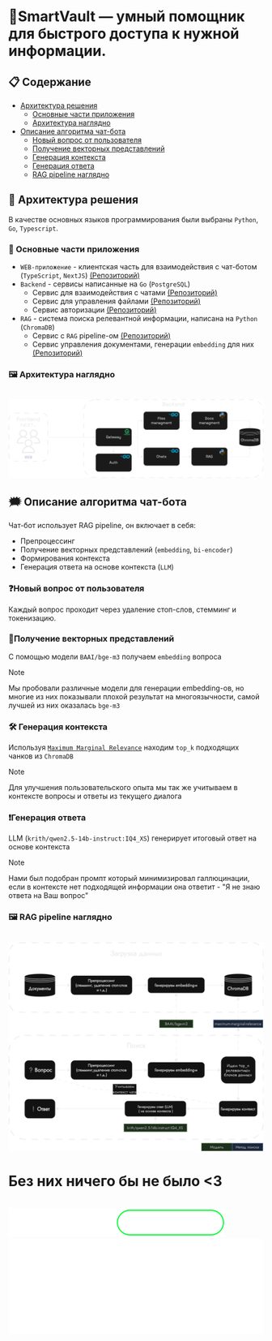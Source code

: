# 👾SmartVault — умный помощник для быстрого доступа к нужной информации.

## 📋 Содержание

- [Архитектура решения](#-архитектура-решения)
  - [Основные части приложения](#основные-части-приложения)
  - [Архитектура наглядно](#архитектура-наглядно)
- [Описание алгоритма чат-бота](#описание-алгоритма-чат-бота)
  - [Новый вопрос от пользователя](#новый-вопрос-от-пользователя)
  - [Получение векторных представлений](#получение-векторных-представлений)
  - [Генерация контекста](#генерация-контекста)
  - [Генерация ответа](#генерация-ответа)
  - [RAG pipeline наглядно](#rag-pipeline-наглядно)

## 🧱 Архитектура решения

В качестве основных языков программирования были выбраны `Python`, `Go`, `Typescript`.

### 🔩 Основные части приложения

- `WEB-приложение` - клиентская часть для взаимодействия с чат-ботом (`TypeScript`, `NextJS`) [(Репозиторий)](https://github.com/mzhn-mzhnr/frontend)
- `Backend` - сервисы написанные на `Go` (`PostgreSQL`)
  - Сервис для взаимодействия с чатами [(Репозиторий)](https://github.com/mzhn-mzhnr/chats)
  - Сервис для управления файлами [(Репозиторий)](https://github.com/mzhn-mzhnr/fs)
  - Сервис авторизации [(Репозиторий)](https://github.com/mzhn-mzhnr/auth)
- `RAG` - система поиска релевантной информации, написана на `Python` (`ChromaDB`)
  - Сервис с `RAG` pipeline-ом [(Репозиторий)](https://github.com/mzhn-mzhnr/ai)
  - Сервис управления документами, генерации `embedding` для них [(Репозиторий)](https://github.com/mzhn-mzhnr/vector_store_manager)

### 🖼️ Архитектура наглядно

<br/>
<img src="../images/arch.png">

## 🗯️ Описание алгоритма чат-бота

Чат-бот использует RAG pipeline, он включает в себя:

- Препроцессинг
- Получение векторных представлений (`embedding`, `bi-encoder`)
- Формирования контекста
- Генерация ответа на основе контекста (`LLM`)

### ❓Новый вопрос от пользователя

Каждый вопрос проходит через удаление стоп-слов, стемминг и токенизацию.

### 🔢Получение векторных представлений

С помощью модели `BAAI/bge-m3` получаем `embedding` вопроса

> [!Note]
> Мы пробовали различные модели для генерации embedding-ов, но многие из них показывали плохой результат на многоязычности, самой лучшей из них оказалась `bge-m3`

### 🛠️ Генерация контекста

Используя [`Maximum Marginal Relevance`](https://retrieval-tutorials.vercel.app/retrieval-methods/maximum-marginal-relevance) находим `top_k` подходящих чанков из `ChromaDB`

> [!Note]
> Для улучшения пользовательского опыта мы так же учитываем в контексте вопросы и ответы из текущего диалога

### ❗Генерация ответа

LLM (`krith/qwen2.5-14b-instruct:IQ4_XS`) генерирует итоговый ответ на основе контекста

> [!Note]
> Нами был подобран промпт который минимизировал галлюцинации, если в контексте нет подходящей информации она ответит - "Я не знаю ответа на Ваш вопрос"

### 🖼️ RAG pipeline наглядно

<br/>
<img src="../images/rag.png">

# Без них ничего бы не было <3

<br/>
<img src="../images/logo.svg">

<br/>

<img src="../images/logo.png">
